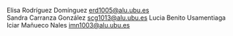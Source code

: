 
Elisa Rodríguez Domínguez erd1005@alu.ubu.es   
Sandra Carranza González    scg1013@alu.ubu.es
Lucia Benito Usamentiaga
Iciar Mañueco Nales imn1003@alu.ubu.es